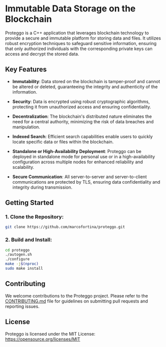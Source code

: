 # Immutable Data Storage on the Blockchain

Proteggo is a C++ application that leverages blockchain technology to provide a secure and immutable platform for storing data and files. It utilizes robust encryption techniques to safeguard sensitive information, ensuring that only authorized individuals with the corresponding private keys can access and decrypt the stored data.

## Key Features
* __Immutability__: Data stored on the blockchain is tamper-proof and cannot be altered or deleted, guaranteeing the integrity and authenticity of the information.

* __Security__: Data is encrypted using robust cryptographic algorithms, protecting it from unauthorized access and ensuring confidentiality.

* __Decentralization__: The blockchain's distributed nature eliminates the need for a central authority, minimizing the risk of data breaches and manipulation.

* __Indexed Search__: Efficient search capabilities enable users to quickly locate specific data or files within the blockchain.

* __Standalone or High-Availability Deployment__: Proteggo can be deployed in standalone mode for personal use or in a high-availability configuration across multiple nodes for enhanced reliability and scalability.

* __Secure Communication__: All server-to-server and server-to-client communications are protected by TLS, ensuring data confidentiality and integrity during transmission.

## Getting Started

### 1. Clone the Repository:
```bash
git clone https://github.com/marcofortina/proteggo.git
```

### 2. Build and Install:
```bash
cd proteggo
./autogen.sh
./configure
make -j$(nproc)
sudo make install
```

## Contributing
We welcome contributions to the Proteggo project. Please refer to the [CONTRIBUTING.md](https://github.com/marcofortina/proteggo/blob/main/CONTRIBUTING.md) file for guidelines on submitting pull requests and reporting issues.

## License
Proteggo is licensed under the MIT License: https://opensource.org/licenses/MIT

